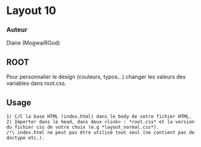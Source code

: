 # Layout 10

### Auteur
Diane (MogwaiRGod)

## ROOT
Pour personnalier le design (couleurs, typos...) changer les valeurs des variables dans root.css.

## Usage
    1) C/C la base HTML (index.html) dans le body de votre fichier HTML.
    2) Importer dans le head, dans deux <link> : *root.css* et la version du fichier css de votre choix (e.g *layout_normal.css*).
    /!\ index.html ne peut pas être utilisé tout seul (ne contient pas de doctype etc.).